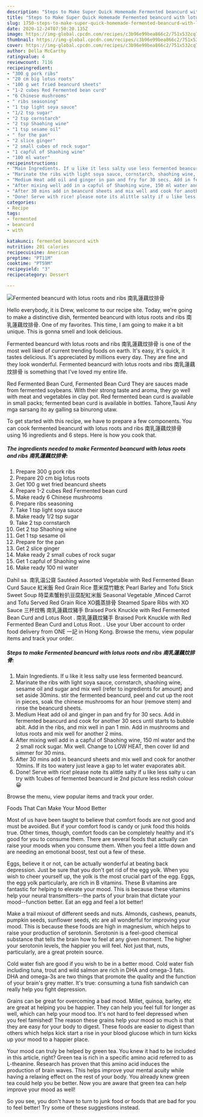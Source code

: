 ```yaml
---
description: "Steps to Make Super Quick Homemade Fermented beancurd with lotus roots and ribs 南乳蓮藕炆排骨"
title: "Steps to Make Super Quick Homemade Fermented beancurd with lotus roots and ribs 南乳蓮藕炆排骨"
slug: 1750-steps-to-make-super-quick-homemade-fermented-beancurd-with-lotus-roots-and-ribs
date: 2020-12-24T07:50:20.135Z
image: https://img-global.cpcdn.com/recipes/c3b96e99bea866c2/751x532cq70/fermented-beancurd-with-lotus-roots-and-ribs-南乳蓮藕炆排骨-recipe-main-photo.jpg
thumbnail: https://img-global.cpcdn.com/recipes/c3b96e99bea866c2/751x532cq70/fermented-beancurd-with-lotus-roots-and-ribs-南乳蓮藕炆排骨-recipe-main-photo.jpg
cover: https://img-global.cpcdn.com/recipes/c3b96e99bea866c2/751x532cq70/fermented-beancurd-with-lotus-roots-and-ribs-南乳蓮藕炆排骨-recipe-main-photo.jpg
author: Della McCarthy
ratingvalue: 4
reviewcount: 7116
recipeingredient:
- "300 g pork ribs"
- "20 cm big lotus roots"
- "100 g wet fried beancurd sheets"
- "1-2 cubes Red Fermented bean curd"
- "6 Chinese mushrooms"
- " ribs seasoning"
- "1 tsp light soya sauce"
- "1/2 tsp sugar"
- "2 tsp cornstarch"
- "2 tsp Shaohing wine"
- "1 tsp sesame oil"
- " for the pan"
- "2 slice ginger"
- "2 small cubes of rock sugar"
- "1 capful of Shaohing wine"
- "100 ml water"
recipeinstructions:
- "Main Ingredients. If u like it less salty use less fermented beancurd."
- "Marinate the ribs with light soya sauce, cornstarch, shaohing wine, sesame oil and sugar and mix well (refer to ingredients for amount) and set aside 30mins. stir the fermented beancurd, peel and cut up the root in pieces, soak the chinese mushrooms for an hour (remove stem) and rinse the beancurd sheets."
- "Medium Heat add oil and ginger in pan and fry for 30 secs. Add in fermented beancurd and cook for another 30 secs until starts to bubble abit. Add in the ribs, and mix well in pan 1 min. Add in mushrooms and lotus roots and mix well for another 2 mins."
- "After mixing well add in a capful of Shaohing wine, 150 ml water and the 2 small rock sugar. Mix well. Change to LOW HEAT, then cover lid and simmer for 30 mins."
- "After 30 mins add in beancurd sheets and mix well and cook for another 10mins. If its too watery just leave a gap to let water evaporates abit."
- "Done! Serve with rice! please note its alittle salty if u like less salty u can try with 1cubes of fermented beancurd ie 2nd picture less redish colour 😀"
categories:
- Recipe
tags:
- fermented
- beancurd
- with

katakunci: fermented beancurd with 
nutrition: 201 calories
recipecuisine: American
preptime: "PT11M"
cooktime: "PT59M"
recipeyield: "3"
recipecategory: Dessert

---
```



![Fermented beancurd with lotus roots and ribs 南乳蓮藕炆排骨](https://img-global.cpcdn.com/recipes/c3b96e99bea866c2/751x532cq70/fermented-beancurd-with-lotus-roots-and-ribs-南乳蓮藕炆排骨-recipe-main-photo.jpg)

Hello everybody, it is Drew, welcome to our recipe site. Today, we're going to make a distinctive dish, fermented beancurd with lotus roots and ribs 南乳蓮藕炆排骨. One of my favorites. This time, I am going to make it a bit unique. This is gonna smell and look delicious.

Fermented beancurd with lotus roots and ribs 南乳蓮藕炆排骨 is one of the most well liked of current trending foods on earth. It's easy, it's quick, it tastes delicious. It's appreciated by millions every day. They are fine and they look wonderful. Fermented beancurd with lotus roots and ribs 南乳蓮藕炆排骨 is something that I've loved my entire life.

Red Fermented Bean Curd, Fermented Bean Curd They are sauces made from fermented soybeans. With their strong taste and aroma, they go well with meat and vegetables in clay pot. Red fermented bean curd is available in small packs; fermented bean curd is available in bottles. Tahore,Tausi Any mga sarsang ito ay galling sa binurong utaw.


To get started with this recipe, we have to prepare a few components. You can cook fermented beancurd with lotus roots and ribs 南乳蓮藕炆排骨 using 16 ingredients and 6 steps. Here is how you cook that.

<!--inarticleads1-->

##### The ingredients needed to make Fermented beancurd with lotus roots and ribs 南乳蓮藕炆排骨:

1. Prepare 300 g pork ribs
1. Prepare 20 cm big lotus roots
1. Get 100 g wet fried beancurd sheets
1. Prepare 1-2 cubes Red Fermented bean curd
1. Make ready 6 Chinese mushrooms
1. Prepare  ribs seasoning
1. Take 1 tsp light soya sauce
1. Make ready 1/2 tsp sugar
1. Take 2 tsp cornstarch
1. Get 2 tsp Shaohing wine
1. Get 1 tsp sesame oil
1. Prepare  for the pan
1. Get 2 slice ginger
1. Make ready 2 small cubes of rock sugar
1. Get 1 capful of Shaohing wine
1. Make ready 100 ml water


Dahil sa. 南乳温公齋 Sautéed Assorted Vegetable with Red Fermented Bean Curd Sauce 紅米飯 Red Grain Rice 薏米腐竹糖水 Pearl Barley and Tofu Stick Sweet Soup 時菜素蟹粉扒豆腐配紅米飯 Seasonal Vegetable ,Minced Carrot and Tofu Served Red Grain Rice XO醬蒸排骨 Steamed Spare Ribs with XO Sauce 三杯炆鴨 南乳蓮藕炆豬手 Braised Pork Knuckle with Red Fermented Bean Curd and Lotus Root . 南乳蓮藕炆豬手 Braised Pork Knuckle with Red Fermented Bean Curd and Lotus Root. . Use your Uber account to order food delivery from ONE 一記 in Hong Kong. Browse the menu, view popular items and track your order. 

<!--inarticleads2-->

##### Steps to make Fermented beancurd with lotus roots and ribs 南乳蓮藕炆排骨:

1. Main Ingredients. If u like it less salty use less fermented beancurd.
1. Marinate the ribs with light soya sauce, cornstarch, shaohing wine, sesame oil and sugar and mix well (refer to ingredients for amount) and set aside 30mins. stir the fermented beancurd, peel and cut up the root in pieces, soak the chinese mushrooms for an hour (remove stem) and rinse the beancurd sheets.
1. Medium Heat add oil and ginger in pan and fry for 30 secs. Add in fermented beancurd and cook for another 30 secs until starts to bubble abit. Add in the ribs, and mix well in pan 1 min. Add in mushrooms and lotus roots and mix well for another 2 mins.
1. After mixing well add in a capful of Shaohing wine, 150 ml water and the 2 small rock sugar. Mix well. Change to LOW HEAT, then cover lid and simmer for 30 mins.
1. After 30 mins add in beancurd sheets and mix well and cook for another 10mins. If its too watery just leave a gap to let water evaporates abit.
1. Done! Serve with rice! please note its alittle salty if u like less salty u can try with 1cubes of fermented beancurd ie 2nd picture less redish colour 😀


Browse the menu, view popular items and track your order. 

Foods That Can Make Your Mood Better


Most of us have been taught to believe that comfort foods are not good and must be avoided. But if your comfort food is candy or junk food this holds true. Other times, though, comfort foods can be completely healthy and it's good for you to consume them. There are several foods that actually can raise your moods when you consume them. When you feel a little down and are needing an emotional boost, test out a few of these.

Eggs, believe it or not, can be actually wonderful at beating back depression. Just be sure that you don't get rid of the egg yolk. When you wish to cheer yourself up, the yolk is the most crucial part of the egg. Eggs, the egg yolk particularly, are rich in B vitamins. These B vitamins are fantastic for helping to elevate your mood. This is because these vitamins help your neural transmitters--the parts of your brain that dictate your mood--function better. Eat an egg and feel a lot better!

Make a trail mixout of different seeds and nuts. Almonds, cashews, peanuts, pumpkin seeds, sunflower seeds, etc are all wonderful for improving your mood. This is because these foods are high in magnesium, which helps to raise your production of serotonin. Serotonin is a feel-good chemical substance that tells the brain how to feel at any given moment. The higher your serotonin levels, the happier you will feel. Not just that, nuts, particularly, are a great protein source.

Cold water fish are good if you wish to be in a better mood. Cold water fish including tuna, trout and wild salmon are rich in DHA and omega-3 fats. DHA and omega-3s are two things that promote the quality and the function of your brain's grey matter. It's true: consuming a tuna fish sandwich can really help you fight depression. 

Grains can be great for overcoming a bad mood. Millet, quinoa, barley, etc are great at helping you be happier. They can help you feel full for longer as well, which can help your mood too. It's not hard to feel depressed when you feel famished! The reason these grains help your mood so much is that they are easy for your body to digest. These foods are easier to digest than others which helps kick start a rise in your blood glucose which in turn kicks up your mood to a happier place.

Your mood can truly be helped by green tea. You knew it had to be included in this article, right? Green tea is rich in a specific amino acid referred to as L-theanine. Research has proven that this amino acid induces the production of brain waves. This helps improve your mental acuity while having a relaxing effect on the rest of your body. You already knew green tea could help you be better. Now you are aware that green tea can help improve your mood as well!

So you see, you don't have to turn to junk food or foods that are bad for you to feel better! Try  some  of  these  suggestions  instead.

